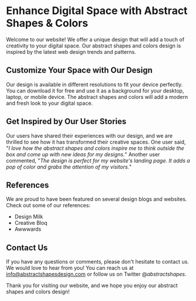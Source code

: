 <!--font:Poppins-->

# Enhance Digital Space with Abstract Shapes & Colors

Welcome to our website! We offer a unique design that will add a touch of creativity to your digital space. Our abstract shapes and colors design is inspired by the latest web design trends and patterns.

## Customize Your Space with Our Design

Our design is available in different resolutions to fit your device perfectly. You can download it for free and use it as a background for your desktop, laptop, or mobile device. The abstract shapes and colors will add a modern and fresh look to your digital space.

## Get Inspired by Our User Stories

Our users have shared their experiences with our design, and we are thrilled to see how it has transformed their creative spaces. One user said, "_I love how the abstract shapes and colors inspire me to think outside the box and come up with new ideas for my designs._" Another user commented, "_The design is perfect for my website's landing page. It adds a pop of color and grabs the attention of my visitors._"

## References

We are proud to have been featured on several design blogs and websites. Check out some of our references:

- Design Milk
- Creative Bloq
- Awwwards

## Contact Us

If you have any questions or comments, please don't hesitate to contact us. We would love to hear from you! You can reach us at info@abstractshapesdesign.com or follow us on Twitter @_abstractshapes_.

Thank you for visiting our website, and we hope you enjoy our abstract shapes and colors design!

<!--

Write me content for website with wallpaper which alt text is:

"A wallpaper with a repeating pattern of abstract shapes and colors, inspired by web design trends and patterns."

The name/title of the page should not be 1:1 copy of the alt text but rather a real content of the website which is using this wallpaper.

- Use markdown format 
- Start with heading
- Heading should be short and concise
- The content should look like a real website 
- The website should not be about the wallpaper, wallpaper is just a related background
- Heading should be contain work "wallpaper" or "background"
- Include real sections like references, contact, user stories, etc. use things relevant to the page purpose.
- Feel free to use structure like headings, bullets, numbering, blockquotes, paragraphs, horizontal lines, etc.
- You can use formatting like bold or _italic_
- You can include UTF-8 emojis
- Links should be only #hash anchors (and you can refer to the document itself)
- Do not include images


---


# Abstract Shapes and Colors Wallpaper for Your Creative Space

Welcome to our website! We provide a unique background that will add a touch of creativity to your digital space. Our wallpaper features a repeating pattern of abstract shapes and colors, inspired by the latest web design trends and patterns.

## Get Inspired by Our User Stories

Our users have shared their experiences with our wallpaper, and we are thrilled to see how it has transformed their creative spaces. One user said, "_I love how the abstract shapes and colors inspire me to think outside the box and come up with new ideas for my designs._" Another user commented, "_The wallpaper is perfect for my website's landing page. It adds a pop of color and grabs the attention of my visitors._"

## Customize Your Space with Our Wallpaper

Our wallpaper is available in different resolutions to fit your device perfectly. You can download it for free and use it as a background for your desktop, laptop, or mobile device. The abstract shapes and colors will add a modern and fresh look to your digital space.

## References

We are proud to have been featured on several design blogs and websites. Check out some of our references:

- Design Milk
- Creative Bloq
- Awwwards

## Contact Us

If you have any questions or comments, please don't hesitate to contact us. We would love to hear from you! You can reach us at info@abstractshapeswallpaper.com or follow us on Twitter @_abstractshapes_.

Thank you for visiting our website, and we hope you enjoy our abstract shapes and colors wallpaper!


---


Heading should not include word "wallpaper". The website should not be about the wallpaper itself, wallpaper is just a related background, rewrite whole content.


---


# Elevate Your Digital Space with Abstract Shapes and Colors

Welcome to our website! We provide a unique background that will add a touch of creativity to your digital space. Our design features a repeating pattern of abstract shapes and colors, inspired by the latest web design trends and patterns.

## Get Inspired by Our User Stories

Our users have shared their experiences with our design, and we are thrilled to see how it has transformed their creative spaces. One user said, "_I love how the abstract shapes and colors inspire me to think outside the box and come up with new ideas for my designs._" Another user commented, "_The design is perfect for my website's landing page. It adds a pop of color and grabs the attention of my visitors._"

## Customize Your Space with Our Design

Our design is available in different resolutions to fit your device perfectly. You can download it for free and use it as a background for your desktop, laptop, or mobile device. The abstract shapes and colors will add a modern and fresh look to your digital space.

## References

We are proud to have been featured on several design blogs and websites. Check out some of our references:

- Design Milk
- Creative Bloq
- Awwwards

## Contact Us

If you have any questions or comments, please don't hesitate to contact us. We would love to hear from you! You can reach us at info@abstractshapesdesign.com or follow us on Twitter @_abstractshapes_.

Thank you for visiting our website, and we hope you enjoy our abstract shapes and colors design!


---


Heading is too long, rewrite whole content.


---


# Abstract Shapes and Colors Design for Your Digital Space

Welcome to our website! We offer a unique design that will elevate your digital space with a touch of creativity. Our design features a repeating pattern of abstract shapes and colors, inspired by the latest web design trends and patterns.

## Customize Your Space with Our Design

Our design is available in different resolutions to fit your device perfectly. You can download it for free and use it as a background for your desktop, laptop, or mobile device. The abstract shapes and colors will add a modern and fresh look to your digital space.

## Get Inspired by Our User Stories

Our users have shared their experiences with our design, and we are thrilled to see how it has transformed their creative spaces. One user said, "_I love how the abstract shapes and colors inspire me to think outside the box and come up with new ideas for my designs._" Another user commented, "_The design is perfect for my website's landing page. It adds a pop of color and grabs the attention of my visitors._"

## References

We are proud to have been featured on several design blogs and websites. Check out some of our references:

- Design Milk
- Creative Bloq
- Awwwards

## Contact Us

If you have any questions or comments, please don't hesitate to contact us. We would love to hear from you! You can reach us at info@abstractshapesdesign.com or follow us on Twitter @_abstractshapes_.

Thank you for visiting our website, and we hope you enjoy our abstract shapes and colors design!


---


Heading is too long, rewrite whole content.


---


# Elevate Your Digital Space with Abstract Shapes and Colors

Welcome to our website! We offer a unique design that will add a touch of creativity to your digital space. Our abstract shapes and colors design is inspired by the latest web design trends and patterns.

## Customize Your Space with Our Design

Our design is available in different resolutions to fit your device perfectly. You can download it for free and use it as a background for your desktop, laptop, or mobile device. The abstract shapes and colors will add a modern and fresh look to your digital space.

## Get Inspired by Our User Stories

Our users have shared their experiences with our design, and we are thrilled to see how it has transformed their creative spaces. One user said, "_I love how the abstract shapes and colors inspire me to think outside the box and come up with new ideas for my designs._" Another user commented, "_The design is perfect for my website's landing page. It adds a pop of color and grabs the attention of my visitors._"

## References

We are proud to have been featured on several design blogs and websites. Check out some of our references:

- Design Milk
- Creative Bloq
- Awwwards

## Contact Us

If you have any questions or comments, please don't hesitate to contact us. We would love to hear from you! You can reach us at info@abstractshapesdesign.com or follow us on Twitter @_abstractshapes_.

Thank you for visiting our website, and we hope you enjoy our abstract shapes and colors design!


---


Write me a Google font which is best fitting for the website.

Pick from the list:
- Alegreya
- Great Vibes
- Playfair Display
- Roboto
- Inter
- Open Sans
- Orbitron
- Lobster
- Dancing Script
- Lato
- Barlow Condensed
- Futura
- Poppins
- Exo 2
- IBM Plex Sans
- Raleway
- Montserrat


Write just the font name nothing else.


---


Poppins

-->
